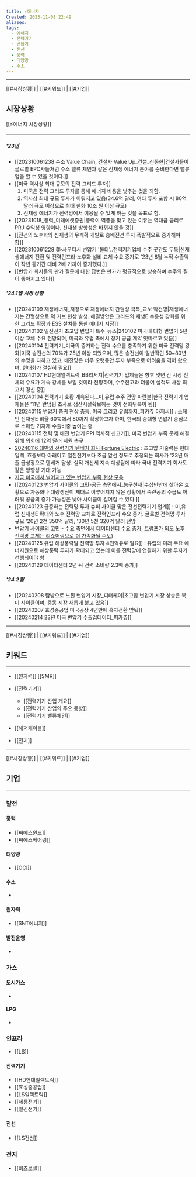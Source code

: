```yaml
---
title: ⚡에너지
Created: 2023-11-08 22:49
aliases: 
tags:
  - 에너지
  - 전력기기
  - 변압기
  - 전선
  - 풍력
  - 태양광
  - 수소
---
```

***
[[#시장상황]] | [[#키워드]] | [[#기업]]
## 시장상황
[[⚡에너지 시장상황]]
***
##### '23년
- [[202310061238 수소 Value Chain, 건설사 Value Up_건설_신동현|건설사들이 글로벌 EPC사들처럼 수소 밸류 체인과 같은 신재생 에너지 분야를 준비한다면 밸류 업을 할 수 있을 것이다.]]
- [[미국 역사상 최대 규모의 전력 그리드 투자]]
	1. 미국은 전력 그리드 투자를 통해 에너지 비용을 낮추는 것을 꾀함.  
	2. 역사상 최대 규모 투자가 이뤄지고 있음(34.6억 달러, 여타 투자 포함 시 80억 달러 규모 이상으로 최대 한화 10조 원 이상 규모)  
	3. 신재생 에너지가 전력망에서 이용될 수 있게 하는 것을 목표로 함.  
- [[20231018_풍력_미래에셋증권|풍력이 역풍을 맞고 있는 이유는 역대급 금리로 PRJ 수익성 영향이나, 신재생 방향성은 바뀌지 않을 것]]
- [[전선의 노후화와 신재생의 무계획 개발로 송배전선 투자 폭발적으로 증가해야 함]]
- [[202310061228 美·사우디서 변압기 '불티'..전력기기업체 수주 곳간도 두둑|신재생에너지 전환 및  전력인프라·노후화 설비 교체 수요 증가로 '23년 8월 누적 수출액이 작년 동기간 대비 2배 가까이 증가했다.]]
- [[변압기 회사들의 판가 질문에 대한 답변은 판가가 평균적으로 상승하며 수주의 질이 좋아지고 있다]]
##### '24.1월 시장 상황
- [[20240109 재생에너지_저장으로 재생에너지 간헐성 극복_교보 박건영|재생에너지는 간헐성으로 덕 커브 현상 발생. 해결방안은 그리드의 재생E 수용성 강화를 위한 그리드 확장과 ESS 설치를 통한 에너지 저장]]
- [[20240102 일진전기 초고압 변압기 특수_뉴스|240102 미국내 대형 변압기 5년 이상 교체 수요 전망되며, 미국와 유럽 측에서 장기 공급 계약 잇따르고 있음]]
- [[20240104 전력기기_미국의 증가하는 전력 수요를 충족하기 위한 미국 전력망 강화|미국 송전선의 70%가 25년 이상 되었으며, 많은 송전선이 일반적인 50~80년의 수명을 다하고 있고, 배전망은 너무 오랫동안 투자 부족으로 어려움을 겪어 왔으며, 현대화가 절실히 필요]]
- [[20240107 HD현대일렉트릭_BB리서치|전력기기 업체들은 향후 몇년 간 시장 전체의 수요가 계속 강세를 보일 것이라 전망하며, 수주잔고와 더불어 실적도 사상 최고치 경신 중]]
- [[20240104 전력기기 호황 계속된다...미,유럽 수주 전망 파란불|한국 전력기기 업체들은 '11년 반덤핑 조사로 생산시설확보해둔 것이 전화위복이 됨]]
- [[20240115 변압기 품귀 현상 중동, 미국 그리고 유럽까지_피카츄 아저씨]] : 스페인 신재생E 비율 60%에서 80까지 확장하고자 하며, 한국의 중대형 변압기 중심으로 스페인 기자재 수출비중 높이는 중
- [[20240115 전력 및 배전 변압기 PPI 역사적 신고가]], 미국 변압기 부족 문제 해결 위해 의회에 12억 달러 지원 촉구
- [20240116 대만의 전력기기 텐베거 회사 Fortune Electric](https://m.blog.naver.com/PostView.naver?blogId=tosoha1&logNo=223324552098&proxyReferer=) : 초고압 기술력은 현대일렉, 효중보다 아래이고 일진전기보다 조금 앞선 정도로 추정되는 회사가 '23년 매출 급성장으로 텐베거 달성. 실적 개선세 지속 예상됨에 따라 국내 전력기기 회사도 같은 방향성 기대 가능
- [지금 미국에서 벌어지고 있는 변압기 부족 현상 모음](https://cafe.naver.com/ircall/14294)
- [[20240123 변압기 사이클의 고민-공급 측면에서_농구천재|수십년만에 찾아온 호황으로 자동화나 대량생산이 제대로 이루어지지 않은 상황에서 숙련공의 수급도 어려워 공급의 증가 가능성은 낮아 사이클이 길어질 수 있다.]]
- [[20240123 급증하는 전력망 투자 슈퍼 사이클 맞은 전선전력기기 업계]] : 미,유럽 신재생E 확대와 노후 전력망 교체로 전력인프라 수요 증가. 글로벌 전력망 투자 규모 '20년 2천 350억 달러, '30년 5천 320억 달러 전망
- [변압기 사이클의 고민 - 수요 측면에서 데이터센터 수요 증가, 트럼프가 되도 노후 전력망 교체는 리쇼어링으로 더 가속화될 수도)](https://m.blog.naver.com/PostView.naver?blogId=tosoha1&logNo=223332487109&cds=nm_myfeed_subs&proxyReferer=https:%2F%2Fm.naver.com%2F)
- [[20240125 유럽 해상풍력발 전력망 투자 4천억유로 필요]] : 유럽의 미래 주요 에너지원으로 해상풍력 투자가 확대되고 있는데 이를 전력망에 연결하기 위한 투자가 선행되어야 함
- [[20240129 데이터센터 2년 뒤 전력 소비량 2.3배 증가]]
##### '24.2월
- [[20240208 탐방으로 느낀 변압기 시장_피터케이|초고압 변압기 시장 상승은 북미 사이클이며, 중동 시장 새롭게 붙고 있음]]
- [[20240207 효성중공업 미국공장 4년만에 흑자전환 앞둬]]
- [[20240214 23년 미국 변압기 수출입데이터_피카츄]]


---
[[#시장상황]] | [[#키워드]] | [[#기업]]
## 키워드
***
- [[원자력]]
	[[SMR]]
- [[전력기기]]
	- [[전력기기 산업 개요]]
	- [[전력기기 산업의 주요 동향]]
	- [[전력기기 밸류체인]]
- [[해저케이블]]

- [[전지]]

---
[[#시장상황]] | [[#키워드]] | [[#기업]]
## 기업
***
### 발전
#### 풍력
- [[씨에스윈드]]
- [[씨에스베어링]]
#### 태양광
- [[OCI]]
#### 수소
- 
#### 원자력
- [[SNT에너지]]
#### 발전운영
- 

### 가스
#### 도시가스
- 
#### LPG
- 

### 인프라
- [[LS]]
#### 전력기기
- [[HD현대일렉트릭]] 
- [[효성중공업]] 
- [[LS일렉트릭]] 
- [[제룡전기]]
- [[일진전기]]
#### 전선
- [[LS전선]]

### 전지
- [[비츠로셀]]


